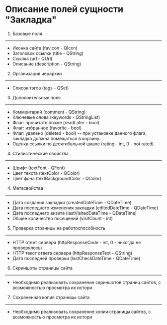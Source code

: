 Описание полей сущности "Закладка"
==================================

1. Базовые поля
---------------

* Иконка сайта (favicon - QIcon)
* Заголовок ссылки (title - QString)
* Ссылка (url - QUrl)
* Описание (description - QString)



2. Организация иерархии
-----------------------

* Список тэгов (tags - QSet<CTag>)



3. Дополнительные поля
----------------------

* Комментарий (comment - QString)
* Ключевые слова (keywords - QStringList)
* Флаг: прочитать позже (readLater - bool)
* Флаг: избранное (favorite - bool)
* Флаг: удалено (deleted - bool) -- при установке данного флага, закладка должна помещаться в корзину.
* Оценка ссылки по десятибальной шкале (rating - int, 0 - not rated)



4. Стилистические свойства
--------------------------

* Шрифт (textFont - QFont)
* Цвет текста (textColor - QColor)
* Цвет фона (textBackgroundColor - QColor)



4. Метасвойства
---------------

* Дата создания закладки (createdDateTime - QDateTime)
* Дата последнего изменения закладки (editedDateTime - QDateTime)
* Дата последнего визита (lastVisitedDateTime - QDateTime)
* Общее количество посещений (visitCount - int)



5. Проверка страницы на работоспособность
-----------------------------------------

* HTTP ответ сервера (httpResponseCode - int, 0 - никогда не проверялось)
* HTTP текст ответа сервера (httpResponseText - QString)
* Дата последней проверки (lastCheckDateTime - QDateTime)



6. Скриншоты страницы сайта
---------------------------

* Необходимо реализовать сохранение скриншотов страниц сайтов, с возможностью просмотра их истори



7. Сохраненная копия страницы сайта
-----------------------------------

* Необходимо реализовать сохранение копии страницы сайтов, с возможностью просмотра их истори
